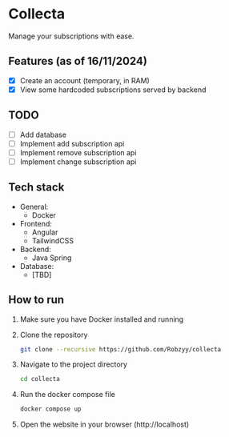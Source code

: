 # Collecta

Manage your subscriptions with ease.

## Features (as of 16/11/2024)

- [x] Create an account (temporary, in RAM)
- [x] View some hardcoded subscriptions served by backend

## TODO

- [ ] Add database
- [ ] Implement add subscription api
- [ ] Implement remove subscription api
- [ ] Implement change subscription api

## Tech stack

- General:
  - Docker
- Frontend:
  - Angular
  - TailwindCSS
- Backend:
  - Java Spring
- Database:
  - [TBD]

## How to run
1. Make sure you have Docker installed and running
2. Clone the repository
    ```bash
    git clone --recursive https://github.com/Robzyy/collecta
    ```

3. Navigate to the project directory
    ```bash
    cd collecta
    ```

4. Run the docker compose file
    ```bash
    docker compose up
    ```
5. Open the website in your browser (http://localhost)
